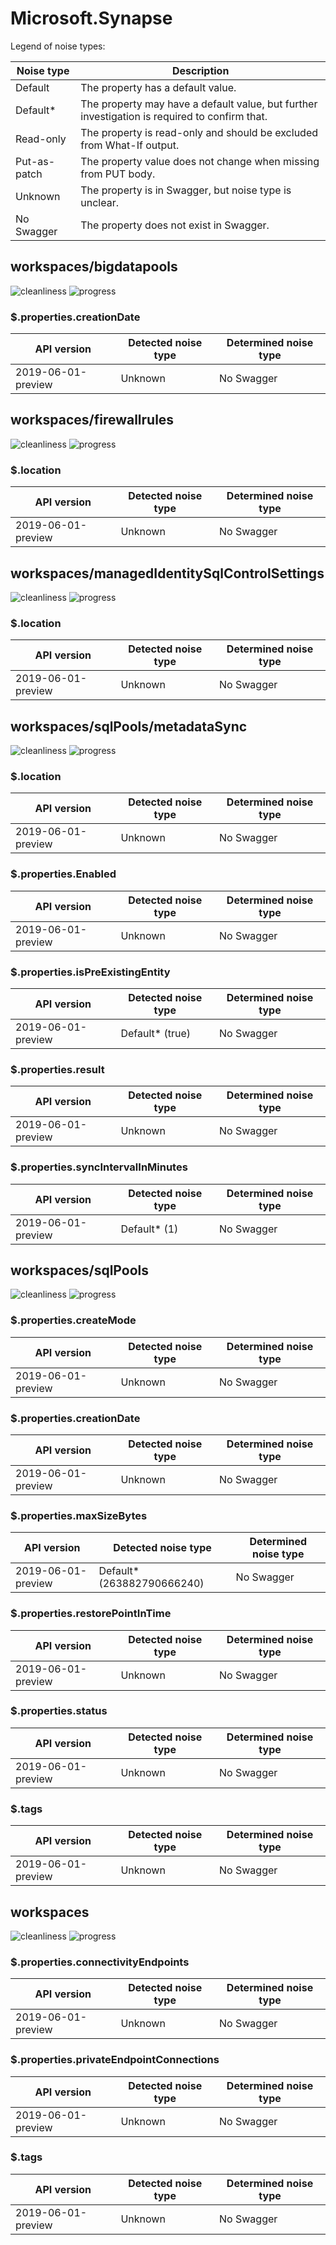 # Microsoft.Synapse

Legend of noise types:

| Noise type   | Description                                                                                   |
| ------------ | --------------------------------------------------------------------------------------------- |
| Default      | The property has a default value.                                                             |
| Default*     | The property may have a default value, but further investigation is required to confirm that. |
| Read-only    | The property is read-only and should be excluded from What-If output.                         |
| Put-as-patch | The property value does not change when missing from PUT body.                                |
| Unknown      | The property is in Swagger, but noise type is unclear.                                        |
| No Swagger   | The property does not exist in Swagger.                                                       |

## workspaces/bigdatapools

![cleanliness](https://img.shields.io/badge/cleanliness-95.24%25%20(20%20/%2021)-brightgreen) ![progress](https://img.shields.io/badge/progress-0.00%25%20(0%20/%201)-red)

### \$.properties.creationDate

| API version        | Detected noise type | Determined noise type |
| ------------------ | ------------------- | --------------------- |
| 2019-06-01-preview | Unknown             | No Swagger            |

## workspaces/firewallrules

![cleanliness](https://img.shields.io/badge/cleanliness-75.00%25%20(3%20/%204)-yellowgreen) ![progress](https://img.shields.io/badge/progress-0.00%25%20(0%20/%201)-red)

### \$.location

| API version        | Detected noise type | Determined noise type |
| ------------------ | ------------------- | --------------------- |
| 2019-06-01-preview | Unknown             | No Swagger            |

## workspaces/managedIdentitySqlControlSettings

![cleanliness](https://img.shields.io/badge/cleanliness-75.00%25%20(3%20/%204)-yellowgreen) ![progress](https://img.shields.io/badge/progress-0.00%25%20(0%20/%201)-red)

### \$.location

| API version        | Detected noise type | Determined noise type |
| ------------------ | ------------------- | --------------------- |
| 2019-06-01-preview | Unknown             | No Swagger            |

## workspaces/sqlPools/metadataSync

![cleanliness](https://img.shields.io/badge/cleanliness-unknown-blue) ![progress](https://img.shields.io/badge/progress-0.00%25%20(0%20/%205)-red)

### \$.location

| API version        | Detected noise type | Determined noise type |
| ------------------ | ------------------- | --------------------- |
| 2019-06-01-preview | Unknown             | No Swagger            |

### \$.properties.Enabled

| API version        | Detected noise type | Determined noise type |
| ------------------ | ------------------- | --------------------- |
| 2019-06-01-preview | Unknown             | No Swagger            |

### \$.properties.isPreExistingEntity

| API version        | Detected noise type | Determined noise type |
| ------------------ | ------------------- | --------------------- |
| 2019-06-01-preview | Default* (true)     | No Swagger            |

### \$.properties.result

| API version        | Detected noise type | Determined noise type |
| ------------------ | ------------------- | --------------------- |
| 2019-06-01-preview | Unknown             | No Swagger            |

### \$.properties.syncIntervalInMinutes

| API version        | Detected noise type | Determined noise type |
| ------------------ | ------------------- | --------------------- |
| 2019-06-01-preview | Default* (1)        | No Swagger            |

## workspaces/sqlPools

![cleanliness](https://img.shields.io/badge/cleanliness-53.85%25%20(7%20/%2013)-yellow) ![progress](https://img.shields.io/badge/progress-0.00%25%20(0%20/%206)-red)

### \$.properties.createMode

| API version        | Detected noise type | Determined noise type |
| ------------------ | ------------------- | --------------------- |
| 2019-06-01-preview | Unknown             | No Swagger            |

### \$.properties.creationDate

| API version        | Detected noise type | Determined noise type |
| ------------------ | ------------------- | --------------------- |
| 2019-06-01-preview | Unknown             | No Swagger            |

### \$.properties.maxSizeBytes

| API version        | Detected noise type        | Determined noise type |
| ------------------ | -------------------------- | --------------------- |
| 2019-06-01-preview | Default* (263882790666240) | No Swagger            |

### \$.properties.restorePointInTime

| API version        | Detected noise type | Determined noise type |
| ------------------ | ------------------- | --------------------- |
| 2019-06-01-preview | Unknown             | No Swagger            |

### \$.properties.status

| API version        | Detected noise type | Determined noise type |
| ------------------ | ------------------- | --------------------- |
| 2019-06-01-preview | Unknown             | No Swagger            |

### \$.tags

| API version        | Detected noise type | Determined noise type |
| ------------------ | ------------------- | --------------------- |
| 2019-06-01-preview | Unknown             | No Swagger            |

## workspaces

![cleanliness](https://img.shields.io/badge/cleanliness-89.66%25%20(26%20/%2029)-green) ![progress](https://img.shields.io/badge/progress-0.00%25%20(0%20/%203)-red)

### \$.properties.connectivityEndpoints

| API version        | Detected noise type | Determined noise type |
| ------------------ | ------------------- | --------------------- |
| 2019-06-01-preview | Unknown             | No Swagger            |

### \$.properties.privateEndpointConnections

| API version        | Detected noise type | Determined noise type |
| ------------------ | ------------------- | --------------------- |
| 2019-06-01-preview | Unknown             | No Swagger            |

### \$.tags

| API version        | Detected noise type | Determined noise type |
| ------------------ | ------------------- | --------------------- |
| 2019-06-01-preview | Unknown             | No Swagger            |
